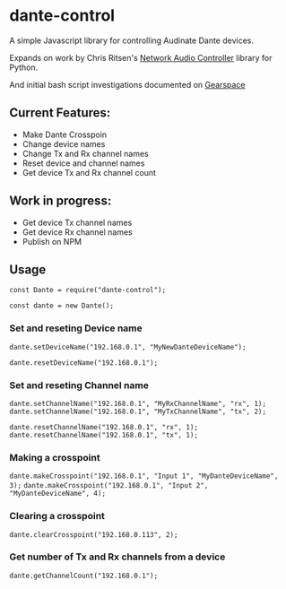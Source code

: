 # dante-control

A simple Javascript library for controlling Audinate Dante devices.

Expands on work by Chris Ritsen's [Network Audio Controller](https://github.com/chris-ritsen/network-audio-controller) library for Python.

And initial bash script investigations documented on [Gearspace](https://gearspace.com/board/music-computers/1221989-dante-routing-without-dante-controller-possible.html)

## Current Features:

-   Make Dante Crosspoin
-   Change device names
-   Change Tx and Rx channel names
-   Reset device and channel names
-   Get device Tx and Rx channel count

## Work in progress:

-   Get device Tx channel names
-   Get device Rx channel names
-   Publish on NPM

## Usage

```
const Dante = require("dante-control");

const dante = new Dante();
```

### Set and reseting Device name

`dante.setDeviceName("192.168.0.1", "MyNewDanteDeviceName");`

`dante.resetDeviceName("192.168.0.1");`

### Set and reseting Channel name

`dante.setChannelName("192.168.0.1", "MyRxChannelName", "rx", 1);`
`dante.setChannelName("192.168.0.1", "MyTxChannelName", "tx", 2);`

`dante.resetChannelName("192.168.0.1", "rx", 1);`
`dante.resetChannelName("192.168.0.1", "tx", 1);`

### Making a crosspoint

`dante.makeCrosspoint("192.168.0.1", "Input 1", "MyDanteDeviceName", 3);`
`dante.makeCrosspoint("192.168.0.1", "Input 2", "MyDanteDeviceName", 4);`

### Clearing a crosspoint

`dante.clearCrosspoint("192.168.0.113", 2);`

### Get number of Tx and Rx channels from a device

`dante.getChannelCount("192.168.0.1");`
